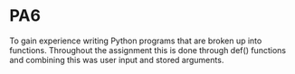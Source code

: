# PA6
To gain experience writing Python programs that are broken up into functions. Throughout the assignment this is done through def() functions and combining this was user input and stored arguments.

